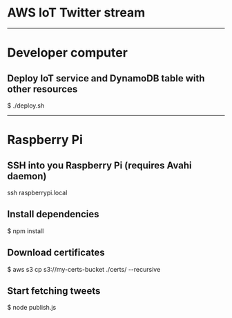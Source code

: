 # AWS IoT Twitter stream

---

# Developer computer

## Deploy IoT service and DynamoDB table with other resources

$ ./deploy.sh

---

# Raspberry Pi

## SSH into you Raspberry Pi (requires Avahi daemon)

ssh raspberrypi.local

## Install dependencies

$ npm install

## Download certificates

$ aws s3 cp s3://my-certs-bucket ./certs/ --recursive

## Start fetching tweets

$ node publish.js
